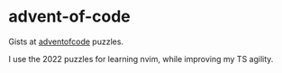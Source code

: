 # advent-of-code
Gists at [adventofcode](https://adventofcode.com/) puzzles.

I use the 2022 puzzles for learning nvim, while improving my TS agility. 

